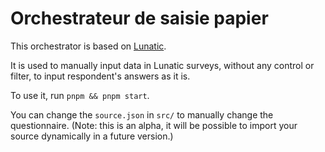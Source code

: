 # Orchestrateur de saisie papier

This orchestrator is based on [Lunatic](https://github.com/InseeFr/Lunatic).

It is used to manually input data in Lunatic surveys, without any control or filter, to input respondent's answers as it is.

To use it, run `pnpm && pnpm start`.

You can change the `source.json` in `src/` to manually change the questionnaire. (Note: this is an alpha, it will be possible to import your source dynamically in a future version.)
